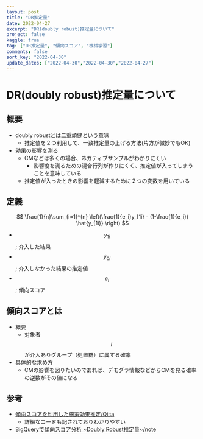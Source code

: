 ```yaml
---
layout: post
title: "DR推定量"
date: 2022-04-27
excerpt: "DR(doubly robust)推定量について"
project: false
kaggle: true
tag: ["DR推定量", "傾向スコア", "機械学習"]
comments: false
sort_key: "2022-04-30"
update_dates: ["2022-04-30","2022-04-30","2022-04-27"]
---
```


# DR(doubly robust)推定量について

## 概要
 - doubly robustとは二重頑健という意味
   - 推定値を２つ利用して、一致推定量の上げる方法(片方が微妙でもOK)
 - 効果の影響を測る 
   - CMなどは多くの場合、ネガティブサンプルがわかりにくい
     - 影響度を測るための混合行列が作りにくく、推定値が入ってしまうことを意味している
   - 推定値が入ったときの影響を軽減するために２つの変数を用いている　

## 定義

$$
\frac{1}{n}\sum_{i=1}^{n} \left(\frac{1}{e_i}y_{1i} - (1-\frac{1}{e_i}) \hat{y_{1i}} \right)
$$

 - $$y_{1i}$$; 介入した結果
 - $$\hat{y}_{0i}$$; 介入しなかった結果の推定値
 - $$e_i$$; 傾向スコア

## 傾向スコアとは
 - 概要
   - 対象者$$i$$が介入ありグループ（処置群）に属する確率
 - 具体的な求め方
   - CMの影響を図りたいのであれば、デモグラ情報などからCMを見る確率の逆数がその値になる

## 参考
 - [傾向スコアを利用した施策効果推定/Qiita](https://qiita.com/0NE_shoT_/items/286a99d66cf6d3aaccf0)
   - 詳細なコードも記されておりわかりやすい
 - [BigQueryで傾向スコア分析 ~Doubly Robust推定量~/note](https://note.com/dd_techblog/n/n0861e64acad9)

